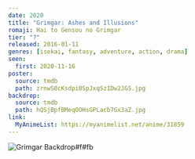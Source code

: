 ```yaml
---
date: 2020
title: "Grimgar: Ashes and Illusions"
romaji: Hai to Gensou no Grimgar
tier: "?"
released: 2016-01-11
genres: [isekai, fantasy, adventure, action, drama]
seen:
  first: 2020-11-16
poster:
  source: tmdb
  path: zrnwS0cKsdpi0SpJxqSz1Dw2JGS.jpg
backdrop:
  source: tmdb
  path: hQSjBpfBMeqOOHsGPLacb7Gx3aZ.jpg
link:
  MyAnimeList: https://myanimelist.net/anime/31859
---
```


![Grimgar Backdrop#f#fb](https://image.tmdb.org/t/p/original/gdGALiQygd7x4MpazAEvpjB6quS.jpg "Source: TMDB")
